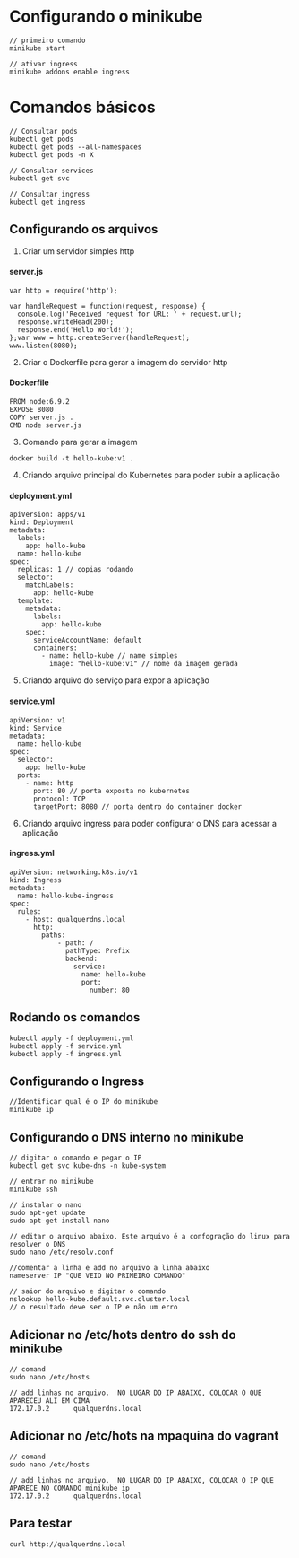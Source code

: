 # Configurando o minikube

```
// primeiro comando
minikube start

// ativar ingress
minikube addons enable ingress
```

# Comandos básicos
```
// Consultar pods
kubectl get pods
kubectl get pods --all-namespaces
kubectl get pods -n X

// Consultar services
kubectl get svc

// Consultar ingress
kubectl get ingress
```

## Configurando os arquivos
1. Criar um servidor simples http
#### server.js

```
var http = require('http');

var handleRequest = function(request, response) {
  console.log('Received request for URL: ' + request.url);
  response.writeHead(200);
  response.end('Hello World!');
};var www = http.createServer(handleRequest);
www.listen(8080);
```

2. Criar o Dockerfile para gerar a imagem do servidor http
#### Dockerfile

```
FROM node:6.9.2
EXPOSE 8080
COPY server.js .
CMD node server.js
```

3. Comando para gerar a imagem
```
docker build -t hello-kube:v1 .
```

4. Criando arquivo principal do Kubernetes para poder subir a aplicação
#### deployment.yml

```
apiVersion: apps/v1
kind: Deployment
metadata:
  labels:
    app: hello-kube
  name: hello-kube
spec:
  replicas: 1 // copias rodando
  selector:
    matchLabels:
      app: hello-kube
  template:
    metadata:
      labels:
        app: hello-kube
    spec:
      serviceAccountName: default
      containers:
        - name: hello-kube // name simples
          image: "hello-kube:v1" // nome da imagem gerada
```

5. Criando arquivo do serviço para expor a aplicação
#### service.yml

```
apiVersion: v1
kind: Service
metadata:
  name: hello-kube
spec:
  selector:
    app: hello-kube
  ports:
    - name: http
      port: 80 // porta exposta no kubernetes
      protocol: TCP
      targetPort: 8080 // porta dentro do container docker
```      

6. Criando arquivo ingress para poder configurar o DNS para acessar a aplicação
#### ingress.yml
```      
apiVersion: networking.k8s.io/v1
kind: Ingress
metadata:
  name: hello-kube-ingress
spec:
  rules:
    - host: qualquerdns.local
      http:
        paths:
            - path: /
              pathType: Prefix
              backend:
                service:
                  name: hello-kube
                  port: 
                    number: 80
```      
## Rodando os comandos
```
kubectl apply -f deployment.yml
kubectl apply -f service.yml
kubectl apply -f ingress.yml
```

## Configurando o Ingress
```
//Identificar qual é o IP do minikube
minikube ip
```

## Configurando o DNS interno no minikube
```
// digitar o comando e pegar o IP
kubectl get svc kube-dns -n kube-system

// entrar no minikube
minikube ssh

// instalar o nano
sudo apt-get update
sudo apt-get install nano

// editar o arquivo abaixo. Este arquivo é a confogração do linux para resolver o DNS
sudo nano /etc/resolv.conf

//comentar a linha e add no arquivo a linha abaixo
nameserver IP "QUE VEIO NO PRIMEIRO COMANDO"

// saior do arquivo e digitar o comando
nslookup hello-kube.default.svc.cluster.local
// o resultado deve ser o IP e não um erro

```

## Adicionar no /etc/hots dentro do ssh do minikube
```
// comand
sudo nano /etc/hosts

// add linhas no arquivo.  NO LUGAR DO IP ABAIXO, COLOCAR O QUE APARECEU ALI EM CIMA
172.17.0.2      qualquerdns.local
```

## Adicionar no /etc/hots na mpaquina do vagrant
```
// comand
sudo nano /etc/hosts

// add linhas no arquivo.  NO LUGAR DO IP ABAIXO, COLOCAR O IP QUE APARECE NO COMANDO minikube ip
172.17.0.2      qualquerdns.local
```

## Para testar
```
curl http://qualquerdns.local
```
